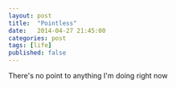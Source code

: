 ```yaml
---
layout: post
title:  "Pointless"
date:   2014-04-27 21:45:00
categories: post
tags: [life]
published: false
---
```


There's no point to anything I'm doing right now
